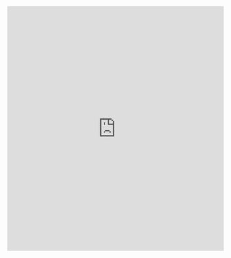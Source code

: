 <p><iframe allowfullscreen width="100%" height="569" class="google-slides-iframe" frameborder="0" scrolling="no" src="https://docs.google.com/presentation/d/e/2PACX-1vQgUUCP_ImFKsQAbYwcgBM8TDnWUOiXzLiMZWlipiCTst26bSQBUhsLn0dsJXnEokAIlGHayHC2ltLo/embed?start=false&amp;loop=false&amp;delayms=3000"></iframe></p>